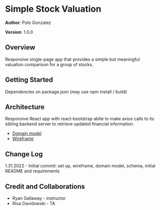 # Simple Stock Valuation

**Author**: Polo Gonzalez

**Version**: 1.0.0

## Overview
Responsive single-page app that provides a simple but meaningful valuation comparison for a group of stocks.

## Getting Started
Dependencies on package.json (may use npm install / build)

## Architecture
Responsive React app with react-bootstrap ablte to make axios calls to its sibling backend server to retrieve updated financial information.

- [Domain model](./domainModel.jpg)
- [Wireframe](./wireframe.jpg)

## Change Log
1.31.2022 - Initial commit: set up, wireframe, domain model, schema, initial README and requirements

## Credit and Collaborations
- Ryan Gallaway - instructor
- Riva Davidowski - TA
